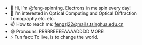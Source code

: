 - 👋 Hi, I’m @feng-spinning. Electrons in me spin every day!
- 👀 I’m interested in Optical Computing and Optical Diffraction Tomography etc. etc.
- 📫 How to reach me: fengzj22@mails.tsinghua.edu.cn
- 😄 Pronouns: RRRRREEEEAAAADDDD MORE!
- ⚡ Fun fact: To live, is to change the world.

<!---
feng-spinning/feng-spinning is a ✨ special ✨ repository because its `README.md` (this file) appears on your GitHub profile.
You can click the Preview link to take a look at your changes.
--->
